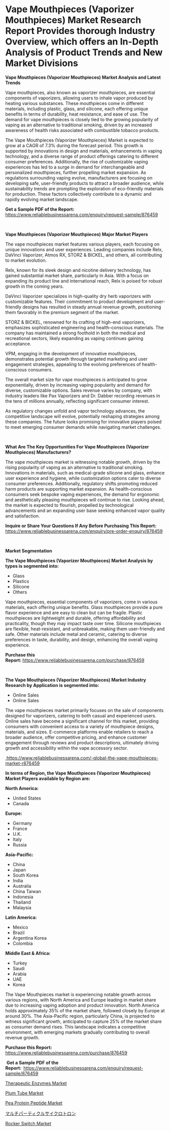 <p><h1>Vape Mouthpieces (Vaporizer Mouthpieces) Market Research Report Provides thorough Industry Overview, which offers an In-Depth Analysis of Product Trends and New Market Divisions</h1></p><p><strong>Vape Mouthpieces (Vaporizer Mouthpieces) Market Analysis and Latest Trends</strong></p>
<p><p>Vape mouthpieces, also known as vaporizer mouthpieces, are essential components of vaporizers, allowing users to inhale vapor produced by heating various substances. These mouthpieces come in different materials, including plastic, glass, and silicone, each offering unique benefits in terms of durability, heat resistance, and ease of use. The demand for vape mouthpieces is closely tied to the growing popularity of vaping as an alternative to traditional smoking, driven by an increased awareness of health risks associated with combustible tobacco products.</p><p>The Vape Mouthpieces (Vaporizer Mouthpieces) Market is expected to grow at a CAGR of 7.3% during the forecast period. This growth is supported by innovations in design and materials, enhancements in vaping technology, and a diverse range of product offerings catering to different consumer preferences. Additionally, the rise of customizable vaping experiences has led to a surge in demand for interchangeable and personalized mouthpieces, further propelling market expansion. As regulations surrounding vaping evolve, manufacturers are focusing on developing safe, user-friendly products to attract a broader audience, while sustainability trends are prompting the exploration of eco-friendly materials for production. These factors collectively contribute to a dynamic and rapidly evolving market landscape.</p></p>
<p><strong>Get a Sample PDF of the Report:&nbsp;</strong> <a href="https://www.reliablebusinessarena.com/enquiry/request-sample/876459">https://www.reliablebusinessarena.com/enquiry/request-sample/876459</a></p>
<p>&nbsp;</p>
<p><strong>Vape Mouthpieces (Vaporizer Mouthpieces) Major Market Players</strong></p>
<p><p>The vape mouthpieces market features various players, each focusing on unique innovations and user experiences. Leading companies include Relx, DaVinci Vaporizer, Atmos RX, STORZ & BICKEL, and others, all contributing to market evolution. </p><p>Relx, known for its sleek design and nicotine delivery technology, has gained substantial market share, particularly in Asia. With a focus on expanding its product line and international reach, Relx is poised for robust growth in the coming years.</p><p>DaVinci Vaporizer specializes in high-quality dry herb vaporizers with customizable features. Their commitment to product development and user-friendly designs has resulted in steady annual revenue growth, positioning them favorably in the premium segment of the market.</p><p>STORZ & BICKEL, renowned for its crafting of high-end vaporizers, emphasizes sophisticated engineering and health-conscious materials. The company has maintained a strong foothold in both the medical and recreational sectors, likely expanding as vaping continues gaining acceptance.</p><p>VPM, engaging in the development of innovative mouthpieces, demonstrates potential growth through targeted marketing and user engagement strategies, appealing to the evolving preferences of health-conscious consumers.</p><p>The overall market size for vape mouthpieces is anticipated to grow exponentially, driven by increasing vaping popularity and demand for diverse, customizable options. Sales revenue varies by company, with industry leaders like Pax Vaporizers and Dr. Dabber recording revenues in the tens of millions annually, reflecting significant consumer interest.</p><p>As regulatory changes unfold and vapor technology advances, the competitive landscape will evolve, potentially reshaping strategies among these companies. The future looks promising for innovative players poised to meet emerging consumer demands while navigating market challenges.</p></p>
<p>&nbsp;</p>
<p><strong>What Are The Key Opportunities For Vape Mouthpieces (Vaporizer Mouthpieces) Manufacturers?</strong></p>
<p><p>The vape mouthpieces market is witnessing notable growth, driven by the rising popularity of vaping as an alternative to traditional smoking. Innovations in materials, such as medical-grade silicone and glass, enhance user experience and hygiene, while customization options cater to diverse consumer preferences. Additionally, regulatory shifts promoting reduced harm products are supporting market expansion. As health-conscious consumers seek bespoke vaping experiences, the demand for ergonomic and aesthetically pleasing mouthpieces will continue to rise. Looking ahead, the market is expected to flourish, propelled by technological advancements and an expanding user base seeking enhanced vapor quality and satisfaction.</p></p>
<p><strong>Inquire or Share Your Questions If Any Before Purchasing This Report:</strong> <a href="https://www.reliablebusinessarena.com/enquiry/pre-order-enquiry/876459">https://www.reliablebusinessarena.com/enquiry/pre-order-enquiry/876459</a></p>
<p>&nbsp;</p>
<p><strong>Market Segmentation</strong></p>
<p><strong>The Vape Mouthpieces (Vaporizer Mouthpieces) Market Analysis by types is segmented into:</strong></p>
<p><ul><li>Glass</li><li>Plastics</li><li>Silicone</li><li>Others</li></ul></p>
<p><p>Vape mouthpieces, essential components of vaporizers, come in various materials, each offering unique benefits. Glass mouthpieces provide a pure flavor experience and are easy to clean but can be fragile. Plastic mouthpieces are lightweight and durable, offering affordability and practicality, though they may impact taste over time. Silicone mouthpieces are flexible, heat-resistant, and unbreakable, making them user-friendly and safe. Other materials include metal and ceramic, catering to diverse preferences in taste, durability, and design, enhancing the overall vaping experience.</p></p>
<p><strong>Purchase this Report:&nbsp;</strong><a href="https://www.reliablebusinessarena.com/purchase/876459">https://www.reliablebusinessarena.com/purchase/876459</a></p>
<p>&nbsp;</p>
<p><strong>The Vape Mouthpieces (Vaporizer Mouthpieces) Market Industry Research by Application is segmented into:</strong></p>
<p><ul><li>Online Sales</li><li>Online Sales</li></ul></p>
<p><p>The vape mouthpieces market primarily focuses on the sale of components designed for vaporizers, catering to both casual and experienced users. Online sales have become a significant channel for this market, providing consumers with convenient access to a variety of mouthpiece designs, materials, and sizes. E-commerce platforms enable retailers to reach a broader audience, offer competitive pricing, and enhance customer engagement through reviews and product descriptions, ultimately driving growth and accessibility within the vape accessory sector.</p></p>
<p><a href="https://www.reliablebusinessarena.com/-global-the-vape-mouthpieces-market-r876459">&nbsp;https://www.reliablebusinessarena.com/-global-the-vape-mouthpieces-market-r876459</a></p>
<p><strong>In terms of Region, the Vape Mouthpieces (Vaporizer Mouthpieces) Market Players available by Region are:</strong></p>
<p>
    <p> <strong> North America: </strong>
        <ul>
            <li>United States</li>
            <li>Canada</li>
        </ul>
        </p> 
    <p> <strong> Europe: </strong>
        <ul>
            <li>Germany</li>
            <li>France</li>
            <li>U.K.</li>
            <li>Italy</li>
            <li>Russia</li>
        </ul>
        </p> 
    <p> <strong> Asia-Pacific: </strong>
        <ul>
            <li>China</li>
            <li>Japan</li>
            <li>South Korea</li>
            <li>India</li>
            <li>Australia</li>
            <li>China Taiwan</li>
            <li>Indonesia</li>
            <li>Thailand</li>
            <li>Malaysia</li>
        </ul>
        </p> 
    <p> <strong> Latin America: </strong>
        <ul>
            <li>Mexico</li>
            <li>Brazil</li>
            <li>Argentina Korea</li>
            <li>Colombia</li>
        </ul>
        </p> 
    <p> <strong> Middle East & Africa: </strong>
        <ul>
            <li>Turkey</li>
            <li>Saudi</li>
            <li>Arabia</li>
            <li>UAE</li>
            <li>Korea</li>
        </ul>
    </p>
    </p>
<p><p>The Vape Mouthpieces market is experiencing notable growth across various regions, with North America and Europe leading in market share due to increasing vaping adoption and product innovation. North America holds approximately 35% of the market share, followed closely by Europe at around 30%. The Asia-Pacific region, particularly China, is projected to witness significant growth, anticipated to capture 25% of the market share as consumer demand rises. This landscape indicates a competitive environment, with emerging markets gradually contributing to overall revenue growth.</p></p>
<p><strong>Purchase this Report: </strong><a href="https://www.reliablebusinessarena.com/purchase/876459">https://www.reliablebusinessarena.com/purchase/876459</a></p>
<p>&nbsp;<strong>Get a Sample PDF of the Report:&nbsp;&nbsp;</strong><a href="https://www.reliablebusinessarena.com/enquiry/request-sample/876459">https://www.reliablebusinessarena.com/enquiry/request-sample/876459</a></p>
<p><strong></strong></p>
<p><p><a href="https://www.linkedin.com/pulse/how-regional-markets-adapting-therapeutic-enzymes-market-4aq9f?trackingId=KV4EA9ZyRiKt%2FuZas5CIqQ%3D%3D">Therapeutic Enzymes Market</a></p><p><a href="https://issuu.com/reportprime-2/docs/plum-tube-market-size-2030.pptx_350360646f0eaf">Plum Tube Market</a></p><p><a href="https://issuu.com/reportprime-2/docs/pea-protein-peptide-market-size-203_816630bf4148c1">Pea Protein Peptide Market</a></p><p><a href="https://medium.com/@claudekluttzyvh/multiparticle-cyclotron-market-%E3%81%AF-%E3%82%B3%E3%82%B9%E3%83%88%E7%AE%A1%E7%90%86%E3%81%A8%E5%8A%B9%E7%8E%87%E5%90%91%E4%B8%8A%E3%82%92%E5%84%AA%E5%85%88%E3%81%97%E3%81%BE%E3%81%99-%E3%81%95%E3%82%89%E3%81%AB-%E5%A0%B1%E5%91%8A%E6%9B%B8%E3%81%AF%E5%B8%82%E5%A0%B4%E3%81%AE%E9%9C%80%E8%A6%81%E9%9D%A2%E3%81%A8%E4%BE%9B%E7%B5%A6%E9%9D%A2%E3%81%AE%E4%B8%A1%E6%96%B9%E3%82%92%E3%82%AB%E3%83%90%E3%83%BC%E3%81%97%E3%81%A6%E3%81%84%E3%81%BE%E3%81%99-multiparticle-7f432ced2d08">マルチパーティクルサイクロトロン</a></p><p><a href="https://medium.com/@colin.paterson6579/this-report-on-rocker-switch-market-is-a-comprehensive-analysis-of-market-shares-strategies-065e45595152?postPublishedType=initial">Rocker Switch Market</a></p></p>